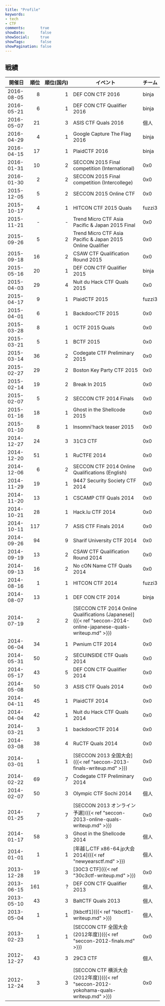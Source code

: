 ```yaml
---
title: "Profile"
keywords:
- tech
- CTF
comments:       true
showDate:       false
showSocial:     true
showTags:       false
showPagination: false
---
```


## 戦績
| <span style="white-space: nowrap">開催日</span> | <span style="white-space: nowrap">順位</span> | <span style="white-space: nowrap">順位(国内)</span> | <span style="white-space: nowrap">イベント</span> | <span style="white-space: nowrap">チーム</span> |
| ----------- | ---: | --: | --------------------------------------------------------------------------------------------------------------- | ------- |
| 2016-08-05  | 8    | 1   | DEF CON CTF 2016                                                                                                | binja   |
| 2016-05-21  | 6    | 1   | DEF CON CTF Qualifier 2016                                                                                      | binja   |
| 2016-05-07  | 21   | 3   | ASIS CTF Quals 2016                                                                                             | 個人    |
| 2016-04-29  | 4    | 1   | Google Capture The Flag 2016                                                                                    | binja   |
| 2016-04-15  | 17   | 1   | PlaidCTF 2016                                                                                                   | binja   |
| 2016-01-31  | 10   | 2   | SECCON 2015 Final competition (International)                                                                   | 0x0     |
| 2016-01-30  | 2    | 2   | SECCON 2015 Final competition (Intercollege)                                                                    | 0x0     |
| 2015-12-05  | 5    | 2   | SECCON 2015 Online CTF                                                                                          | 0x0     |
| 2015-10-17  | 4    | 1   | HITCON CTF 2015 Quals                                                                                           | fuzzi3  |
| 2015-11-21  | -    | -   | Trend Micro CTF Asia Pacific & Japan 2015 Final                                                                 | 0x0     |
| 2015-09-26  | 5    | 2   | Trend Micro CTF Asia Pacific & Japan 2015 Online Qualifier                                                      | 0x0     |
| 2015-09-18  | 16   | 2   | CSAW CTF Qualification Round 2015                                                                               | 0x0     |
| 2015-05-16  | 20   | 1   | DEF CON CTF Qualifier 2015                                                                                      | binja   |
| 2015-04-03  | 29   | 4   | Nuit du Hack CTF Quals 2015                                                                                     | 0x0     |
| 2015-04-17  | 9    | 1   | PlaidCTF 2015                                                                                                   | fuzzi3  |
| 2015-04-01  | 6    | 1   | BackdoorCTF 2015                                                                                                | 0x0     |
| 2015-03-28  | 8    | 1   | 0CTF 2015 Quals                                                                                                 | 0x0     |
| 2015-03-21  | 5    | 1   | BCTF 2015                                                                                                       | 0x0     |
| 2015-03-14  | 36   | 2   | Codegate CTF Preliminary 2015                                                                                   | 0x0     |
| 2015-02-27  | 29   | 2   | Boston Key Party CTF 2015                                                                                       | 0x0     |
| 2015-02-14  | 19   | 2   | Break In 2015                                                                                                   | 0x0     |
| 2015-02-07  | 5    | 2   | SECCON CTF 2014 Finals                                                                                          | 0x0     |
| 2015-01-16  | 18   | 1   | Ghost in the Shellcode 2015                                                                                     | 0x0     |
| 2015-01-10  | 8    | 1   | Insomni'hack teaser 2015                                                                                        | 0x0     |
| 2014-12-27  | 24   | 3   | 31C3 CTF                                                                                                        | 0x0     |
| 2014-12-20  | 51   | 1   | RuCTFE 2014                                                                                                     | 0x0     |
| 2014-12-06  | 6    | 2   | SECCON CTF 2014 Online Qualifications (English)                                                                 | 0x0     |
| 2014-11-29  | 19   | 1   | 9447 Security Society CTF 2014                                                                                  | 0x0     |
| 2014-11-20  | 13   | 1   | CSCAMP CTF Quals 2014                                                                                           | 0x0     |
| 2014-10-21  | 28   | 1   | Hack.lu CTF 2014                                                                                                | 0x0     |
| 2014-10-11  | 117  | 7   | ASIS CTF Finals 2014                                                                                            | 0x0     |
| 2014-09-26  | 94   | 9   | Sharif University CTF 2014                                                                                      | 0x0     |
| 2014-09-19  | 13   | 2   | CSAW CTF Qualification Round 2014                                                                               | 0x0     |
| 2014-09-13  | 16   | 2   | No cON Name CTF Quals 2014                                                                                      | 0x0     |
| 2014-08-16  | 1    | 1   | HITCON CTF 2014                                                                                                 | fuzzi3  |
| 2014-08-07  | 13   | 1   | DEF CON CTF 2014                                                                                                | binja   |
| 2014-07-19  | 2    | 2   | [SECCON CTF 2014 Online Qualifications (Japanese)]({{< ref "seccon-2014-online-japanese-quals-writeup.md" >}})  | 0x0     |
| 2014-06-04  | 34   | 1   | Pwnium CTF 2014                                                                                                 | 0x0     |
| 2014-05-31  | 50   | 2   | SECUINSIDE CTF Quals 2014                                                                                       | 0x0     |
| 2014-05-17  | 43   | 5   | DEF CON CTF Qualifier 2014                                                                                      | 0x0     |
| 2014-05-08  | 50   | 3   | ASIS CTF Quals 2014                                                                                             | 0x0     |
| 2014-04-11  | 45   | 1   | PlaidCTF 2014                                                                                                   | 0x0     |
| 2014-04-04  | 42   | 1   | Nuit du Hack CTF Quals 2014                                                                                     | 0x0     |
| 2014-03-21  | 3    | 1   | backdoorCTF 2014                                                                                                | 0x0     |
| 2014-03-08  | 38   | 4   | RuCTF Quals 2014                                                                                                | 0x0     |
| 2014-03-01  | 1    | 1   | [SECCON 2013 全国大会]({{< ref "seccon-2013-finals-writeup.md" >}})                                             | 0x0     |
| 2014-02-22  | 69   | 7   | Codegate CTF Preliminary 2014                                                                                   | 0x0     |
| 2014-02-07  | 50   | 3   | Olympic CTF Sochi 2014                                                                                          | 個人    |
| 2014-01-25  | 7    | 7   | [SECCON 2013 オンライン予選]({{< ref "seccon-2013-online-quals-writeup.md" >}})                                 | 0x0     |
| 2014-01-17  | 58   | 3   | Ghost in the Shellcode 2014                                                                                     | 個人    |
| 2014-01-01  | 1    | 1   | [年越しCTF x86-64.jp大会 2014]({{< ref "newyearsctf.md" >}})                                                    | 個人    |
| 2013-12-28  | 19   | 3   | [30C3 CTF]({{< ref "30c3ctf-writeup.md" >}})                                                                    | 0x0     |
| 2013-06-15  | 161  | ?   | DEF CON CTF Qualifier 2013                                                                                      | 個人    |
| 2013-05-10  | 43   | 3   | BaltCTF Quals 2013                                                                                              | 個人    |
| 2013-05-04  | 1    | 1   | [tkbctf1]({{< ref "tkbctf1-writeup.md" >}})                                                                     | 個人    |
| 2013-02-23  | 1    | 1   | [SECCON CTF 全国大会 (2012年度)]({{< ref "seccon-2012-finals.md" >}})                                           | 0x0     |
| 2012-12-27  | 43   | 3   | 29C3 CTF                                                                                                        | 個人    |
| 2012-12-24  | 3    | 3   | [SECCON CTF 横浜大会 (2012年度)]({{< ref "seccon-2012-yokohama-quals-writeup.md" >}})                           | 0x0     |
